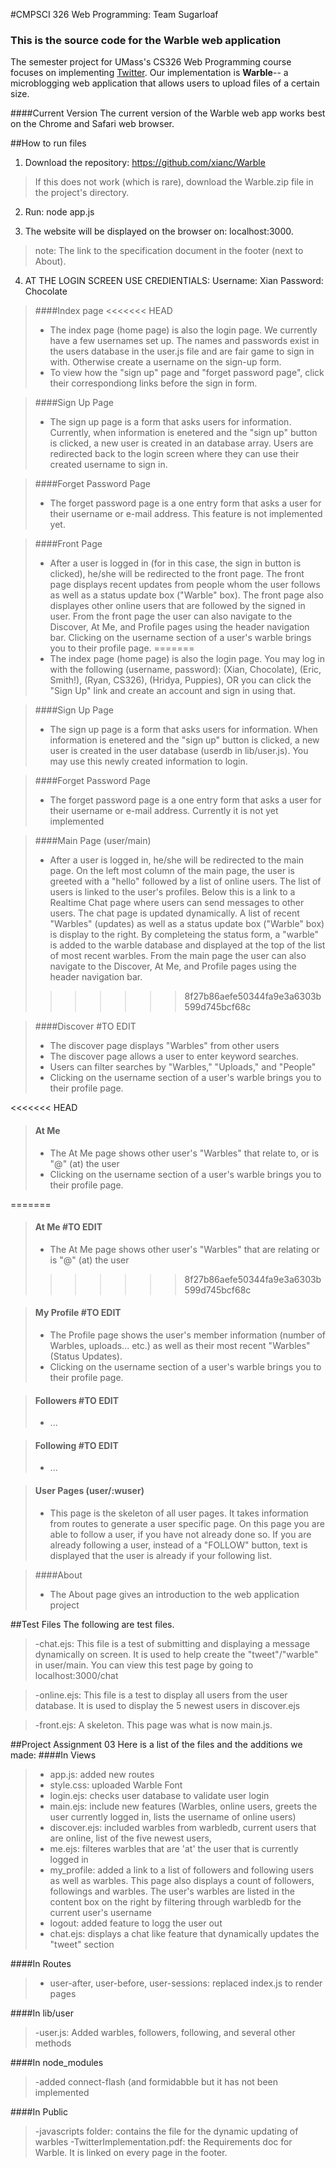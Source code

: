 #CMPSCI 326 Web Programming: Team Sugarloaf
### This is the source code for the Warble web application

The semester project for UMass's CS326 Web Programming course focuses on implementing <a href="http://twitter.com" target="_blank">Twitter</a>. Our implementation is <b>Warble</b>-- a microblogging web application that allows users to upload files of a certain size. 

####Current Version
The current version of the Warble web app works best on the Chrome and Safari web browser.

##How to run files

1. Download the repository: https://github.com/xianc/Warble
> If this does not work (which is rare), download the Warble.zip file in the project's directory. 

2. Run: node app.js

3. The website will be displayed on the browser on: localhost:3000. 

> note: The link to the specification document in the footer (next to About).

4. AT THE LOGIN SCREEN USE CREDIENTIALS:
 	Username: Xian
 	Password: Chocolate

>####Index page
<<<<<<< HEAD
>- The index page (home page) is also the login page. We currently have a few usernames set up. The names and passwords exist in the users database in the user.js file and are fair game to sign in with. Otherwise create a username on the sign-up form.
>- To view how the "sign up" page and "forget password page", click their correspondiong links before the sign in form. 

>####Sign Up Page
>- The sign up page is a form that asks users for information. Currently, when information is enetered and the "sign up" button is clicked, a new user is created in an database array. Users are redirected back to the login screen where they can use their created username to sign in.

>####Forget Password Page
>- The forget password page is a one entry form that asks a user for their username or e-mail address. This feature is not implemented yet.

>####Front Page
>- After a user is logged in (for in this case, the sign in button is clicked), he/she will be redirected to the front page. The front page displays recent updates from people whom the user follows as well as a status update box ("Warble" box). The front page also displayes other online users that are followed by the signed in user. From the front page the user can also navigate to the Discover, At Me, and Profile pages using the header navigation bar. Clicking on the username section of a user's warble brings you to their profile page.
=======
>- The index page (home page) is also the login page. You may log in with the following (username, password): (Xian, Chocolate), (Eric, Smith!), (Ryan, CS326), (Hridya, Puppies), OR you can click the "Sign Up" link and create an account and sign in using that. 

>####Sign Up Page 
>- The sign up page is a form that asks users for information. When information is enetered and the "sign up" button is clicked, a new user is created in the user database (userdb in lib/user.js). You may use this newly created information to login.

>####Forget Password Page
>- The forget password page is a one entry form that asks a user for their username or e-mail address. Currently it is not yet implemented

>####Main Page (user/main)
>- After a user is logged in, he/she will be redirected to the main page. On the left most column of the main page, the user is greeted with a "hello" followed by a list of online users. The list of users is linked to the user's profiles. Below this is a link to a Realtime Chat page where users can send messages to other users. The chat page is updated dynamically. A list of recent "Warbles" (updates) as well as a status update box ("Warble" box) is display to the right. By completeing the status form, a "warble" is added to the warble database and displayed at the top of the list of most recent warbles. From the main page the user can also navigate to the Discover, At Me, and Profile pages using the header navigation bar. 
>>>>>>> 8f27b86aefe50344fa9e3a6303b599d745bcf68c

>####Discover #TO EDIT
>- The discover page displays "Warbles" from other users
>- The discover page allows a user to enter keyword searches. 
>- Users can filter searches by "Warbles," "Uploads," and "People"
>- Clicking on the username section of a user's warble brings you to their profile page.

<<<<<<< HEAD
>#### At Me
>- The At Me page shows other user's "Warbles" that relate to, or is "@" (at) the user
>- Clicking on the username section of a user's warble brings you to their profile page.

=======
>#### At Me #TO EDIT
>- The At Me page shows other user's "Warbles" that are relating or is "@" (at) the user
>>>>>>> 8f27b86aefe50344fa9e3a6303b599d745bcf68c

>#### My Profile #TO EDIT
>- The Profile page shows the user's member information (number of Warbles, uploads... etc.) as well as their most recent "Warbles" (Status Updates). 
>- Clicking on the username section of a user's warble brings you to their profile page.


>#### Followers #TO EDIT
>- ...

>#### Following #TO EDIT
>- ...

>#### User Pages (user/:wuser)
>- This page is the skeleton of all user pages. It takes information from routes to generate a user specific page. On this page you are able to follow a user, if you have not already done so. If you are already following a user, instead of a "FOLLOW" button, text is displayed that the user is already if your following list. 

>####About
>- The About page gives an introduction to the web application project


##Test Files
The following are test files. 
>-chat.ejs: This file is a test of submitting and displaying a message dynamically on screen. It is used to help create the "tweet"/"warble" in user/main. You can view this test page by going to localhost:3000/chat

>-online.ejs: This file is a test to display all users from the user database. It is used to display the 5 newest users in discover.ejs

>-front.ejs: A skeleton. This page was what is now main.js. 

##Project Assignment 03
Here is a list of the files and the additions we made:
####In Views
>- app.js: added new routes
>- style.css: uploaded Warble Font
>- login.ejs: checks user database to validate user login
>- main.ejs: include new features (Warbles, online users, greets the user currently logged in, lists the username of online users)
>- discover.ejs: included warbles from warbledb, current users that are online, list of the five newest users,
>- me.ejs: filteres warbles that are 'at' the user that is currently logged in
>- my_profile: added a link to a list of followers and following users as well as warbles. This page also displays a count of followers, followings and warbles. The user's warbles are listed in the content box on the right by filtering through warbledb for the current user's username
>- logout: added feature to logg the user out
>- chat.ejs: displays a chat like feature that dynamically updates the "tweet" section

####In Routes
>- user-after, user-before, user-sessions: replaced index.js to render pages

####In lib/user
>-user.js: Added warbles, followers, following, and several other methods

####In node_modules
>-added connect-flash (and formidabble but it has not been implemented

####In Public
>-javascripts folder: contains the file for the dynamic updating of warbles
>-TwitterImplementation.pdf: the Requirements doc for Warble. It is linked on every page in the footer.  


